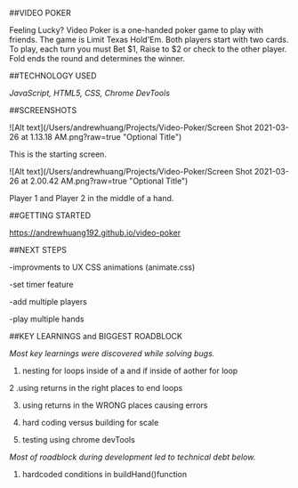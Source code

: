 ##VIDEO POKER

Feeling Lucky? Video Poker is a one-handed poker game to play with friends. The game is Limit Texas Hold'Em. Both players start with two cards. To play, each turn you must Bet $1, Raise to $2 or check to the other player. Fold ends the round and determines the winner. 

##TECHNOLOGY USED

_JavaScript, HTML5, CSS, Chrome DevTools_

##SCREENSHOTS

![Alt text](/Users/andrewhuang/Projects/Video-Poker/Screen Shot 2021-03-26 at 1.13.18 AM.png?raw=true "Optional Title")

This is the starting screen. 

![Alt text](/Users/andrewhuang/Projects/Video-Poker/Screen Shot 2021-03-26 at 2.00.42 AM.png?raw=true "Optional Title")

Player 1 and Player 2 in the middle of a hand. 



##GETTING STARTED

https://andrewhuang192.github.io/video-poker

##NEXT STEPS

-improvments to UX CSS animations (animate.css)

-set timer feature

-add multiple players

-play multiple hands


##KEY LEARNINGS and BIGGEST ROADBLOCK

_Most key learnings were discovered while solving bugs._

1. nesting for loops inside of a and if inside of aother for loop

2 .using returns in the right places to end loops

3. using returns in the WRONG places causing errors

4. hard coding versus building for scale

5. testing using chrome devTools

_Most of roadblock during development led to technical debt below._

1. hardcoded conditions in buildHand()function
